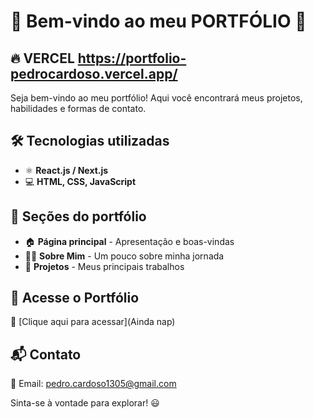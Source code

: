 # 🎨 Bem-vindo ao meu **PORTFÓLIO** 🚀  

## 🔥 VERCEL https://portfolio-pedrocardoso.vercel.app/

Seja bem-vindo ao meu portfólio! Aqui você encontrará meus projetos, habilidades e formas de contato.  

## 🛠️ **Tecnologias utilizadas**  
- ⚛️ **React.js / Next.js**  
- 💻 **HTML, CSS, JavaScript**  

## 📂 **Seções do portfólio**  
- 🏠 **Página principal** - Apresentação e boas-vindas  
- 👨‍💻 **Sobre Mim** - Um pouco sobre minha jornada  
- 📂 **Projetos** - Meus principais trabalhos  

## 📎 **Acesse o Portfólio**  
🔗 [Clique aqui para acessar](Ainda nap)  

## 📬 **Contato**  
📧 Email: pedro.cardoso1305@gmail.com 


Sinta-se à vontade para explorar! 😃  
